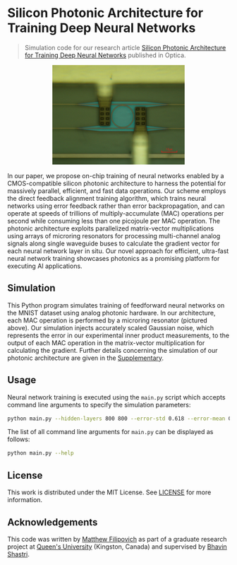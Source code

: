 # Silicon Photonic Architecture for Training Deep Neural Networks

> Simulation code for our research article [Silicon Photonic Architecture for Training Deep Neural Networks](https://doi.org/10.1364/OPTICA.475493) published in Optica.

<p align="center">
  <img width="300" src="MRR.jpg">
</p>

In our paper, we propose on-chip training of neural networks enabled by a CMOS-compatible silicon photonic architecture to harness the potential for massively parallel, efficient, and fast data operations. Our scheme employs the direct feedback alignment training algorithm, which trains neural networks using error feedback rather than error backpropagation, and can operate at speeds of trillions of multiply-accumulate (MAC) operations per second while consuming less than one picojoule per MAC operation. The photonic architecture exploits parallelized matrix-vector multiplications using arrays of microring resonators for processing multi-channel analog signals along single waveguide buses to calculate the gradient vector for each neural network layer in situ. Our novel approach for efficient, ultra-fast neural network training showcases photonics as a promising platform for executing AI applications.

## Simulation

This Python program simulates training of feedforward neural networks on the MNIST dataset using analog photonic hardware. In our architecture, each MAC operation is performed by a microring resonator (pictured above). Our simulation injects accurately scaled Gaussian noise, which represents the error in our experimental inner product measurements, to the output of each MAC operation in the matrix-vector multiplication for calculating the gradient. Further details concerning the simulation of our photonic architecture are given in the [Supplementary](https://opticapublishing.figshare.com/articles/journal_contribution/Supplementary_document_for_Silicon_Photonic_Architecture_for_Training_Deep_Neural_Networks_with_Direct_Feedback_Alignment_-_6047116_pdf/21518115).

## Usage

Neural network training is executed using the `main.py` script which accepts command line arguments to specify the simulation parameters:

```bash
python main.py --hidden-layers 800 800 --error-std 0.618 --error-mean 0.03
```

The list of all command line arguments for `main.py` can be displayed as follows:
```bash
python main.py --help
```
## License

This work is distributed under the MIT License. See [LICENSE](LICENSE) for more information.

## Acknowledgements

This code was written  by [Matthew Filipovich](https://github.com/MatthewFilipovich) as part of a graduate research project at [Queen's University](https://www.queensu.ca/physics/home) (Kingston, Canada) and supervised by [Bhavin Shastri](https://www.queensu.ca/physics/shastrilab/).
